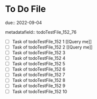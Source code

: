 # To Do File

due:: 2022-09-04

metadatafield:: todoTestFile_152_76

- [ ] Task of todoTestFile_152 1 [[Query me]]
- [ ] Task of todoTestFile_152 2 [[Query me]]
- [ ] Task of todoTestFile_152 3
- [ ] Task of todoTestFile_152 4
- [ ] Task of todoTestFile_152 5
- [ ] Task of todoTestFile_152 6
- [ ] Task of todoTestFile_152 7
- [ ] Task of todoTestFile_152 8
- [ ] Task of todoTestFile_152 9
- [ ] Task of todoTestFile_152 10
